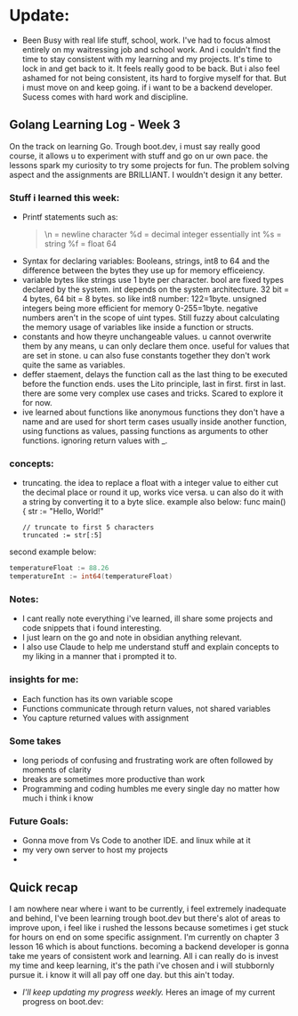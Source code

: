 # Update:

- Been Busy with real life stuff, school, work. I've had to focus almost entirely on my waitressing job and school work. And i couldn't find the time to stay consistent with my learning and my projects. It's time to lock in and get back to it. It feels really good to be back. But i also feel ashamed for not being consistent, its hard to forgive myself for that. But i must move on and keep going. if i want to be a backend developer. Sucess comes with hard work and discipline.

## Golang Learning Log - Week 3

On the track on learning Go. Trough boot.dev, i must say really good course, it allows u to experiment with stuff and go on ur own pace. the lessons spark my curiosity to try some projects for fun. The problem solving aspect and the assignments are BRILLIANT. I wouldn't design it any better.

### Stuff i learned this week:

- Printf statements such as:
  > \n = newline character
  > %d = decimal integer essentially int
  > %s = string
  > %f = float 64
- Syntax for declaring variables:
  Booleans, strings, int8 to 64 and the difference between the bytes they use up for memory efficeiency.
- variable bytes like strings use 1 byte per character. bool are fixed types declared by the system. int depends on the system architecture. 32 bit = 4 bytes, 64 bit = 8 bytes. so like int8 number: 122=1byte. unsigned integers being more efficient for memory 0-255=1byte. negative numbers aren't in the scope of uint types. Still fuzzy about calculating the memory usage of variables like inside a function or structs.
- constants and how theyre unchangeable values. u cannot overwrite them by any means, u can only declare them once. useful for values that are set in stone. u can also fuse constants together they don't work quite the same as variables.
- deffer staement, delays the function call as the last thing to be executed before the function ends. uses the Lito principle, last in first. first in last. there are some very complex use cases and tricks. Scared to explore it for now.
- ive learned about functions like anonymous functions they don't have a name and are used for short term cases usually inside another function, using functions as values, passing functions as arguments to other functions. ignoring return values with \_.

### concepts:

- truncating. the idea to replace a float with a integer value to either cut the decimal place or round it up, works vice versa. u can also do it with a string by converting it to a byte slice. example also below:
  func main() {
  str := "Hello, World!"

      // truncate to first 5 characters
      truncated := str[:5]

second example below:

```go
temperatureFloat := 88.26
temperatureInt := int64(temperatureFloat)
```

### Notes:

- I cant really note everything i've learned, ill share some projects and code snippets that i found interesting.
- I just learn on the go and note in obsidian anything relevant.
- I also use Claude to help me understand stuff and explain concepts to my liking in a manner that i prompted it to.

### insights for me:

- Each function has its own variable scope
- Functions communicate through return values, not shared variables
- You capture returned values with assignment

### Some takes

- long periods of confusing and frustrating work are often followed by moments of clarity
- breaks are sometimes more productive than work
- Programming and coding humbles me every single day no matter how much i think i know

### Future Goals:

- Gonna move from Vs Code to another IDE. and linux while at it
- my very own server to host my projects
-

## Quick recap

I am nowhere near where i want to be currently, i feel extremely inadequate and behind, I've been learning trough boot.dev but there's alot of areas to improve upon, i feel like i rushed the lessons because sometimes i get stuck for hours on end on some specific assignment. I'm currently on chapter 3 lesson 16 which is about functions. becoming a backend developer is gonna take me years of consistent work and learning.
All i can really do is invest my time and keep learning, it's the path i've chosen and i will stubbornly pursue it. i know it will all pay off one day. but this ain't today.

- _I'll keep updating my progress weekly._
  Heres an image of my current progress on boot.dev:
